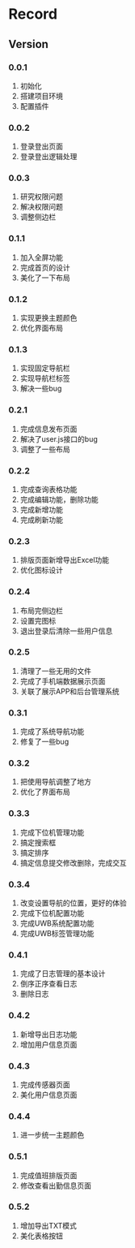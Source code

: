 # Record 

## Version

### 0.0.1

1. 初始化
2. 搭建项目环境
3. 配置插件

### 0.0.2

1. 登录登出页面
2. 登录登出逻辑处理

### 0.0.3

1. 研究权限问题
2. 解决权限问题
3. 调整侧边栏

### 0.1.1

1. 加入全屏功能
2. 完成首页的设计
3. 美化了一下布局

### 0.1.2

1. 实现更换主题颜色
2. 优化界面布局

### 0.1.3

1. 实现固定导航栏
2. 实现导航栏标签
3. 解决一些bug

### 0.2.1

1. 完成信息发布页面
2. 解决了user.js接口的bug
3. 调整了一些布局

### 0.2.2

1. 完成查询表格功能
2. 完成编辑功能，删除功能
3. 完成新增功能
4. 完成刷新功能

### 0.2.3

1. 排版页面新增导出Excel功能
2. 优化图标设计

### 0.2.4

1. 布局完侧边栏
2. 设置完图标
3. 退出登录后清除一些用户信息

### 0.2.5

1. 清理了一些无用的文件
2. 完成了手机端数据展示页面
3. 关联了展示APP和后台管理系统

### 0.3.1

1. 完成了系统导航功能
2. 修复了一些bug

### 0.3.2

1. 把使用导航调整了地方
2. 优化了界面布局

### 0.3.3

1. 完成下位机管理功能
2. 搞定搜索框
3. 搞定排序
4. 搞定信息提交修改删除，完成交互

### 0.3.4

1. 改变设置导航的位置，更好的体验
2. 完成下位机配置功能
3. 完成UWB系统配置功能
4. 完成UWB标签管理功能

### 0.4.1

1. 完成了日志管理的基本设计
2. 倒序正序查看日志
3. 删除日志

### 0.4.2

1. 新增导出日志功能
2. 增加用户信息页面

### 0.4.3

1. 完成传感器页面
2. 美化用户信息页面

### 0.4.4

1. 进一步统一主题颜色

### 0.5.1

1. 完成值班排版页面
2. 修改查看出勤信息页面

### 0.5.2

1. 增加导出TXT模式
2. 美化表格按钮
